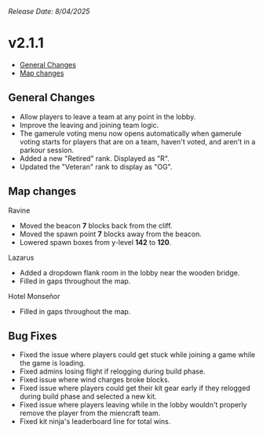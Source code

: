 _Release Date: 8/04/2025_

# v2.1.1

- [General Changes](#general-changes)
- [Map changes](#map-changes)


## General Changes

- Allow players to leave a team at any point in the lobby.
- Improve the leaving and joining team logic.
- The gamerule voting menu now opens automatically when gamerule voting starts for players that are on a team, haven't voted, and aren't in a parkour session.
- Added a new "Retired" rank. Displayed as "R".
- Updated the "Veteran" rank to display as "OG".

## Map changes

Ravine

- Moved the beacon **7** blocks back from the cliff.
- Moved the spawn point **7** blocks away from the beacon.
- Lowered spawn boxes from y-level **142** to **120**.

Lazarus

- Added a dropdown flank room in the lobby near the wooden bridge.
- Filled in gaps throughout the map.

Hotel Monseñor

- Filled in gaps throughout the map.

## Bug Fixes

- Fixed the issue where players could get stuck while joining a game while the game is loading.
- Fixed admins losing flight if relogging during build phase.
- Fixed issue where wind charges broke blocks.
- Fixed issue where players could get their kit gear early if they relogged during build phase and selected a new kit.
- Fixed issue where players leaving while in the lobby wouldn't properly remove the player from the miencraft team.
- Fixed kit ninja's leaderboard line for total wins.